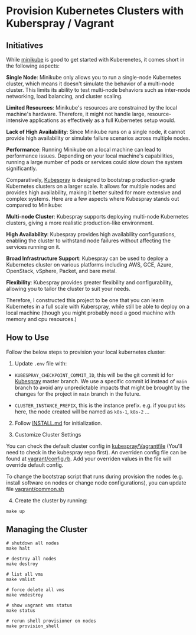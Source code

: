 # Provision Kubernetes Clusters with Kuberspray / Vagrant

## Initiatives

While [minikube](https://github.com/kubernetes/minikube) is good to get started with Kuberenetes, it comes short in the following aspects:

**Single Node**: Minikube only allows you to run a single-node Kubernetes cluster, which means it doesn't simulate the behavior of a multi-node cluster. This limits its ability to test multi-node behaviors such as inter-node networking, load balancing, and cluster scaling.

**Limited Resources**: Minikube's resources are constrained by the local machine's hardware. Therefore, it might not handle large, resource-intensive applications as effectively as a full Kubernetes setup would.

**Lack of High Availability**: Since Minikube runs on a single node, it cannot provide high availability or simulate failure scenarios across multiple nodes.

**Performance**: Running Minikube on a local machine can lead to performance issues. Depending on your local machine's capabilities, running a large number of pods or services could slow down the system significantly.

Comparatively, [Kubespray](https://github.com/kubernetes-sigs/kubespray) is designed to bootstrap production-grade Kubernetes clusters on a larger scale. It allows for multiple nodes and provides high availability, making it better suited for more extensive and complex systems. Here are a few aspects where Kubespray stands out compared to Minikube:

**Multi-node Cluster**: Kubespray supports deploying multi-node Kubernetes clusters, giving a more realistic production-like environment.

**High Availability**: Kubespray provides high availability configurations, enabling the cluster to withstand node failures without affecting the services running on it.

**Broad Infrastructure Support**: Kubespray can be used to deploy a Kubernetes cluster on various platforms including AWS, GCE, Azure, OpenStack, vSphere, Packet, and bare metal.

**Flexibility**: Kubespray provides greater flexibility and configurability, allowing you to tailor the cluster to suit your needs.

Therefore, I constructed this project to be one that you can learn Kubernetes in a full scale with Kuberspray, while still be able to deploy on a local machine (though you might probably need a good machine with memory and cpu resources.)

## How to Use

Follow the below steps to provision your local kubernetes cluster:

1. Update `.env` file with:

  - `KUBESPRAY_CHECKPOINT_COMMIT_ID`, this will be the git commit id for [Kubespray](https://github.com/kubernetes-sigs/kubespray) master branch. We use a specific commit id instead of `main` branch to avoid any unpredictable impacts that might be brought by the changes for the project in `main` branch in the future.

  - `CLUSTER_INSTANCE_PREFIX`, this is the instance prefix. e.g. if you put `k8s` here, the node created will be named as `k8s-1`, `k8s-2` ...

2. Follow [INSTALL.md](INSTALL.md) for initialization.

3. Customize Cluster Settings

You can check the default cluster config in [kubespray/Vagrantfile](kubespray/Vagrantfile) (You'll need to check in the kubespray repo first). An overriden config file can be found at [vagrant/config.rb](vagrant/config.rb). Add your overriden values in the file will override default config.

To change the bootstrap script that runs during provision the nodes (e.g. install software on nodes or change node configurations), you can update file [vagrant/common.sh](vagrant/common.sh)

4. Create the cluster by running:

```
make up
```

## Managing the Cluster

```
# shutdown all nodes
make halt

# destroy all nodes
make destroy

# list all vms
make vmlist

# force delete all vms
make vmdestroy

# show vagrant vms status
make status

# rerun shell provisioner on nodes
make provision_shell
```